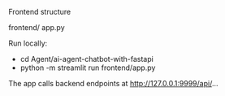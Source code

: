 Frontend structure

frontend/
  app.py

Run locally:
- cd Agent/ai-agent-chatbot-with-fastapi
- python -m streamlit run frontend/app.py

The app calls backend endpoints at http://127.0.0.1:9999/api/...
